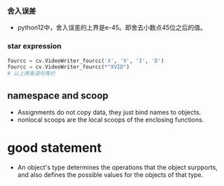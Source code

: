 ### 舍入误差
* python12中，舍入误差的上界是e-45。即舍去小数点45位之后的值。

### star expression

``` python
fourcc = cv.VideoWriter_fourcc('X', 'V', 'I', 'D')
fourcc = cv.VideoWriter_fourcc(*"XVID")
# 以上两条语句等价
```

## namespace and scoop
- Assignments do not copy data, they just bind names to objects.
- nonlocal scoops are the local scoops of the enclosing functions.

# good statement
- An object's type determines the operations that the object surpports, and also defines the possible values for the objects of that type.
